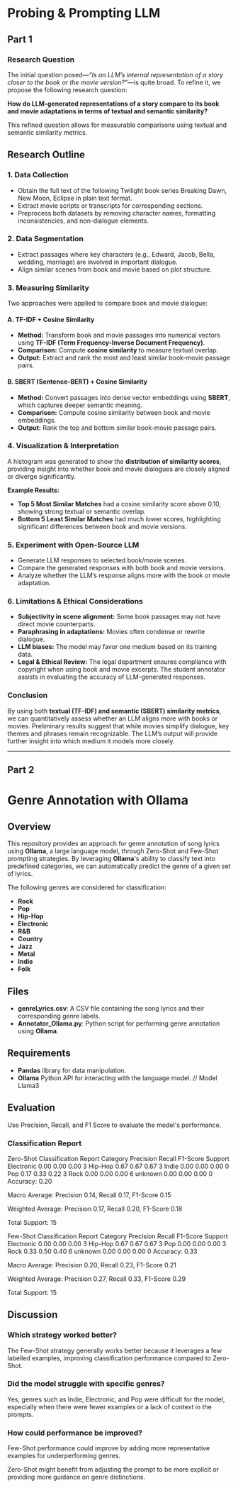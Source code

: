 # Probing & Prompting LLM #

## Part 1
### Research Question

The initial question posed—*“Is an LLM’s internal representation of a story closer to the book or the movie version?”*—is quite broad. To refine it, we propose the following research question:

**How do LLM-generated representations of a story compare to its book and movie adaptations in terms of textual and semantic similarity?**

This refined question allows for measurable comparisons using textual and semantic similarity metrics.

## Research Outline

### 1. Data Collection
- Obtain the full text of the following Twilight book series Breaking Dawn, New Moon, Eclipse in plain text format.
- Extract movie scripts or transcripts for corresponding sections.
- Preprocess both datasets by removing character names, formatting inconsistencies, and non-dialogue elements.

### 2. Data Segmentation
- Extract passages where key characters (e.g., Edward, Jacob, Bella, wedding, marriage) are involved in important dialogue.
- Align similar scenes from book and movie based on plot structure.

### 3. Measuring Similarity
Two approaches were applied to compare book and movie dialogue:

#### **A. TF-IDF + Cosine Similarity**
- **Method:** Transform book and movie passages into numerical vectors using **TF-IDF (Term Frequency-Inverse Document Frequency)**.
- **Comparison:** Compute **cosine similarity** to measure textual overlap.
- **Output:** Extract and rank the most and least similar book-movie passage pairs.

#### **B. SBERT (Sentence-BERT) + Cosine Similarity**
- **Method:** Convert passages into dense vector embeddings using **SBERT**, which captures deeper semantic meaning.
- **Comparison:** Compute cosine similarity between book and movie embeddings.
- **Output:** Rank the top and bottom similar book-movie passage pairs.

### 4. Visualization & Interpretation
A histogram was generated to show the **distribution of similarity scores**, providing insight into whether book and movie dialogues are closely aligned or diverge significantly.

**Example Results:**
- **Top 5 Most Similar Matches** had a cosine similarity score above 0.10, showing strong textual or semantic overlap.
- **Bottom 5 Least Similar Matches** had much lower scores, highlighting significant differences between book and movie versions.

### 5. Experiment with Open-Source LLM
- Generate LLM responses to selected book/movie scenes.
- Compare the generated responses with both book and movie versions.
- Analyze whether the LLM’s response aligns more with the book or movie adaptation.

### 6. Limitations & Ethical Considerations
- **Subjectivity in scene alignment:** Some book passages may not have direct movie counterparts.
- **Paraphrasing in adaptations:** Movies often condense or rewrite dialogue.
- **LLM biases:** The model may favor one medium based on its training data.
- **Legal & Ethical Review:** The legal department ensures compliance with copyright when using book and movie excerpts. The student annotator assists in evaluating the accuracy of LLM-generated responses.

### Conclusion
By using both **textual (TF-IDF) and semantic (SBERT) similarity metrics**, we can quantitatively assess whether an LLM aligns more with books or movies. Preliminary results suggest that while movies simplify dialogue, key themes and phrases remain recognizable. The LLM’s output will provide further insight into which medium it models more closely.

---------------------------------------------------------------------------------------------------
## Part 2

# Genre Annotation with Ollama

## Overview

This repository provides an approach for genre annotation of song lyrics using **Ollama**, a large language model, through Zero-Shot and Few-Shot prompting strategies. By leveraging **Ollama**'s ability to classify text into predefined categories, we can automatically predict the genre of a given set of lyrics.

The following genres are considered for classification:
- **Rock**
- **Pop**
- **Hip-Hop**
- **Electronic**
- **R&B**
- **Country**
- **Jazz**
- **Metal**
- **Indie**
- **Folk**

## Files

- **genreLyrics.csv**: A CSV file containing the song lyrics and their corresponding genre labels.
- **Annotator_Ollama.py**: Python script for performing genre annotation using **Ollama**.

## Requirements

- **Pandas** library for data manipulation.
- **Ollama** Python API for interacting with the language model. // Model Llama3

## Evaluation

Use Precision, Recall, and F1 Score to evaluate the model's performance.

### Classification Report
Zero-Shot Classification Report
Category	Precision	Recall	F1-Score	Support
Electronic	0.00	0.00	0.00	3
Hip-Hop	0.67	0.67	0.67	3
Indie	0.00	0.00	0.00	0
Pop	0.17	0.33	0.22	3
Rock	0.00	0.00	0.00	6
unknown	0.00	0.00	0.00	0
Accuracy: 0.20

Macro Average: Precision 0.14, Recall 0.17, F1-Score 0.15

Weighted Average: Precision 0.17, Recall 0.20, F1-Score 0.18

Total Support: 15

Few-Shot Classification Report
Category	Precision	Recall	F1-Score	Support
Electronic	0.00	0.00	0.00	3
Hip-Hop	0.67	0.67	0.67	3
Pop	0.00	0.00	0.00	3
Rock	0.33	0.50	0.40	6
unknown	0.00	0.00	0.00	0
Accuracy: 0.33

Macro Average: Precision 0.20, Recall 0.23, F1-Score 0.21

Weighted Average: Precision 0.27, Recall 0.33, F1-Score 0.29

Total Support: 15

## Discussion

### Which strategy worked better?
The Few-Shot strategy generally works better because it leverages a few labelled examples, improving classification performance compared to Zero-Shot.

### Did the model struggle with specific genres?
Yes, genres such as Indie, Electronic, and Pop were difficult for the model, especially when there were fewer examples or a lack of context in the prompts.

### How could performance be improved?

Few-Shot performance could improve by adding more representative examples for underperforming genres.

Zero-Shot might benefit from adjusting the prompt to be more explicit or providing more guidance on genre distinctions.
